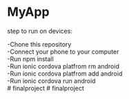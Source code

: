 # MyApp
step to run on devices:

-Chone this repository <br>
-Connect your phone to your computer <br>
-Run npm install <br>
-Run ionic cordova platfrom rm android <br>
-Run ionic cordova platfrom add android <br>
-Run ionic cordova run android <br>
#   f i n a l p r o j e c t  
 #   f i n a l p r o j e c t  
 